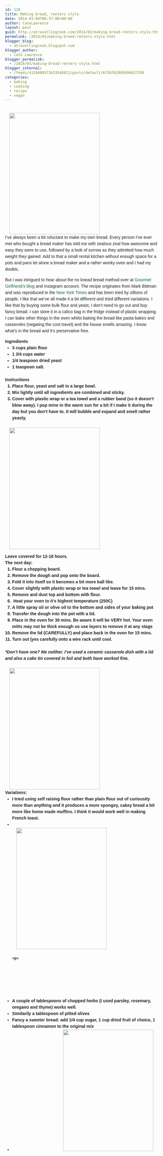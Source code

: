```yaml
---
id: 128
title: Making bread, renters style
date: 2014-03-04T06:37:00+00:00
author: CateLawrence
layout: post
guid: http://atravellingcook.com/2014/03/making-bread-renters-style.html
permalink: /2014/03/making-bread-renters-style.html
blogger_blog:
  - atravellingcook.blogspot.com
blogger_author:
  - Cate Lawrence
blogger_permalink:
  - /2014/03/making-bread-renters-style.html
blogger_internal:
  - /feeds/4126609572633548921/posts/default/6756762905694037330
categories:
  - baking
  - cooking
  - recipe
  - vegan
---
```

<div style="color: #212121; font-size: 14px; line-height: 21px; margin-bottom: 1.5em; padding: 0px;">
                                                     <a style="margin-left: 1em; margin-right: 1em; text-align: center;" href="http://2.bp.blogspot.com/-6i9tGDu4oC8/UxVlv2ByHcI/AAAAAAAAIME/z8mkr2sPJPw/s1600/Image+4.jpg"><img src="http://2.bp.blogspot.com/-6i9tGDu4oC8/UxVlv2ByHcI/AAAAAAAAIME/z8mkr2sPJPw/s1600/Image+4.jpg" alt="" width="298" height="400" border="0" /></a>


<div style="color: #212121; font-size: 14px; line-height: 21px; margin-bottom: 1.5em; padding: 0px;">
  <span style="font-family: Arial, Helvetica, sans-serif; line-height: 1.5;">I&#8217;ve always been a bit reluctant to make my own bread. Every person I&#8217;ve ever met who bought a bread maker has told me with zealous zeal how awesome and easy they were to use, followed by a look of sorrow as they admitted how much weight they gained. Add to that a small rental kitchen without enough space for a pots and pans let alone a bread maker and a rather wonky oven and I had my doubts. 




<span style="line-height: 1.5;">But I was intrigued to hear about the no knead bread method over at <a style="color: #156734; line-height: 1.5; margin: 0px; padding: 0px; text-decoration: none;" href="http://gourmetgirl-friend.blogspot.com.au/2013/03/baking-bread-real-deal.html">Gourmet Girlfriend&#8217;s blog </a><span style="line-height: 1.5;">and instagram account. The recipe originates from Mark Bittman and was reproduced in the <a style="color: #156734; line-height: 1.5; margin: 0px; padding: 0px; text-decoration: none;" href="http://www.nytimes.com/2006/11/08/dining/081mrex.html">New York Times </a><span style="line-height: 1.5;">and has been tried by zillions of people. I like that we&#8217;ve all made it a bit different and tried different variations. I like that by buying some bulk flour and yeast, I don&#8217;t need to go out and buy fancy bread. I can store it in a calico bag in the fridge instead of plastic wrapping. I can bake other things in the oven whilst baking the bread like pasta bakes and casseroles (negating the cost travel)<span style="line-height: 1.5; text-align: center;"> and the house smells amazing. I know what&#8217;s in the bread and it&#8217;s preservative free. 

<div style="color: #212121; font-size: 14px; line-height: 21px; margin-bottom: 1.5em; padding: 0px;">
  <span style="font-family: Arial, Helvetica, sans-serif; font-weight: bold;">Ingredients


<ul style="color: #212121; font-size: 14px; line-height: 21px; margin: 0px 0px 1.5em 1.667em; padding: 0px;">
  <li style="margin: 0px; padding: 0px;">
    <span style="font-family: Arial, Helvetica, sans-serif; line-height: 1.5;">3 cups plain flour
  </li>
  <li style="margin: 0px; padding: 0px;">
    1 3/4 cups water
  </li>
  <li style="margin: 0px; padding: 0px;">
    1/4 teaspoon dried yeast
  </li>
  <li style="margin: 0px; padding: 0px;">
    1 teaspoon salt.
  </li>
</ul>

<div style="color: #212121; font-size: 14px; line-height: 21px; margin-bottom: 1.5em; padding: 0px;">
  <b>Instructions</b>


<ol style="color: #212121; font-size: 14px; line-height: 21px; margin: 0px 0px 1.5em 1.667em; padding: 0px;">
  <li style="margin: 0px; padding: 0px;">
    Place flour, yeast and salt in a large bowl.
  </li>
  <li style="margin: 0px; padding: 0px;">
    Mix lightly until all ingredients are combined and sticky. 
  </li>
  <li style="margin: 0px; padding: 0px;">
    Cover with plastic wrap or a tea towel and a rubber band (so it doesn&#8217;t blow away). I pop mine in the warm sun for a bit if I make it during the day but you don&#8217;t have to. It will bubble and expand and smell rather yeasty.
  </li>
</ol>


  <a style="font-size: 14px; line-height: 21px; margin-left: 1em; margin-right: 1em;" href="http://1.bp.blogspot.com/-p3DwD3qtvlo/UxVlr5VhWMI/AAAAAAAAIL4/FRrt2hqBTRE/s1600/Image+2.jpg"><img src="http://1.bp.blogspot.com/-p3DwD3qtvlo/UxVlr5VhWMI/AAAAAAAAIL4/FRrt2hqBTRE/s1600/Image+2.jpg" alt="" width="298" height="400" border="0" /></a>





<div style="color: #212121; font-size: 14px; line-height: 21px; margin-bottom: 1.5em; padding: 0px;">
  ​<span style="font-weight: bold; line-height: 1.5;">Leave covered for 12-18 hours. 


<div style="color: #212121; font-size: 14px; line-height: 21px; margin-bottom: 1.5em; padding: 0px;">
  <span style="font-family: Arial, Helvetica, sans-serif; font-weight: bold;">The next day:


<ol style="color: #212121; font-size: 14px; line-height: 21px; margin: 0px 0px 1.5em 1.667em; padding: 0px;">
  <li style="margin: 0px; padding: 0px;">
    Flour a chopping board. 
  </li>
  <li style="margin: 0px; padding: 0px;">
    Remove the dough and pop onto the board.
  </li>
  <li style="margin: 0px; padding: 0px;">
    Fold it into itself so it becomes a bit more ball like.
  </li>
  <li style="margin: 0px; padding: 0px;">
    Cover slightly with plastic wrap or tea towel and leave for 15 mins. 
  </li>
  <li style="margin: 0px; padding: 0px;">
    Remove and dust top and bottom with flour. 
  </li>
  <li style="margin: 0px; padding: 0px;">
     Heat your oven to it&#8217;s highest temperature (250C) 
  </li>
  <li style="margin: 0px; padding: 0px;">
    A little spray oil or olive oil to the bottom and sides of your baking pot
  </li>
  <li style="margin: 0px; padding: 0px;">
    Transfer the dough into the pot with a lid.
  </li>
  <li style="margin: 0px; padding: 0px;">
    Place in the oven for 30 mins. Be aware it will be VERY hot. Your oven mitts may not be thick enough so use layers to remove it at any stage
  </li>
  <li style="margin: 0px; padding: 0px;">
    Remove the lid (CAREFULLY) and place back in the oven for 15 mins. 
  </li>
  <li style="margin: 0px; padding: 0px;">
    Turn out (yes carefully onto a wire rack until cool.
  </li>
</ol>

<div style="color: #212121; font-size: 14px; line-height: 21px; margin-bottom: 1.5em; padding: 0px;">
  <em style="margin: 0px; padding: 0px;">*Don&#8217;t have one? Me neither. I&#8217;ve used a ceramic casserole dish with a lid and also a cake tin covered in foil and both have worked fine.</em>


<div style="color: #212121; font-size: 14px; line-height: 21px; margin-bottom: 1.5em; padding: 0px;">
  <em style="margin: 0px; padding: 0px;">                                                         <a style="font-style: normal; margin-left: 1em; margin-right: 1em; text-align: center;" href="http://2.bp.blogspot.com/-UzYihR1POdM/UxVlrQWp3NI/AAAAAAAAILo/pyuJ4wTHEus/s1600/Image+1.jpg"><img src="http://2.bp.blogspot.com/-UzYihR1POdM/UxVlrQWp3NI/AAAAAAAAILo/pyuJ4wTHEus/s1600/Image+1.jpg" alt="" width="298" height="400" border="0" /></a></em>


<div style="color: #212121; font-size: 14px; line-height: 21px; margin-bottom: 1.5em; padding: 0px;">
  <span style="font-weight: bold;"><span style="font-family: Arial, Helvetica, sans-serif; line-height: 1.5;">Variations:


<ul style="color: #212121; font-size: 14px; line-height: 21px; margin: 0px 0px 1.5em 1.667em; padding: 0px;">
  <li style="margin: 0px; padding: 0px;">
    I tried using self raising flour rather than plain flour out of curiousity more than anything and it produces a more spongey, cakey bread a bit more like home made muffins. I think it would work well in making French toast.
  </li>
  <li style="margin: 0px; padding: 0px;">
                                                 <a style="margin-left: 1em; margin-right: 1em; text-align: center;" href="http://2.bp.blogspot.com/-pNuBf4Z6XXs/UxVlsbEK8OI/AAAAAAAAIL0/qYR-JM9c0fg/s1600/Image+3.jpg"><img src="http://2.bp.blogspot.com/-pNuBf4Z6XXs/UxVlsbEK8OI/AAAAAAAAIL0/qYR-JM9c0fg/s1600/Image+3.jpg" alt="" width="298" height="400" border="0" /></a> 
       
    
    
    <p>
       
    
    
    
       
    
  </li>
  
  <li style="margin: 0px; padding: 0px;">
    <span style="font-family: Arial, Helvetica, sans-serif; line-height: 1.5;">A couple of tablespoons of chopped herbs (I used parsley, rosemary, oregano and thyme) works well.
  </li>
  <li style="margin: 0px; padding: 0px;">
    <span style="font-family: Arial, Helvetica, sans-serif; line-height: 1.5;">Similarily a tablespoon of pitted olives
  </li>
  <li style="margin: 0px; padding: 0px;">
    <span style="font-family: Arial, Helvetica, sans-serif; line-height: 1.5;">Fancy a sweeter bread: add 1/4 cup sugar, 1 cup dried fruit of choice, 1 tablespoon cinnamon to the original mix
  </li>
  <li style="font-family: Georgia, 'Times New Roman', Times, serif; margin: 0px; padding: 0px;">
                                                <a style="margin-left: 1em; margin-right: 1em; text-align: center;" href="http://4.bp.blogspot.com/-EVG5zfUlXi0/UxVlw4-N-uI/AAAAAAAAIMM/z7eleize49g/s1600/Imagebread.jpg"><img src="http://4.bp.blogspot.com/-EVG5zfUlXi0/UxVlw4-N-uI/AAAAAAAAIMM/z7eleize49g/s1600/Imagebread.jpg" alt="" width="298" height="400" border="0" /></a>
  </li>
</ul>